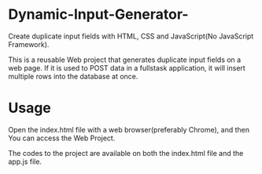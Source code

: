 # Dynamic-Input-Generator-
Create duplicate input fields with HTML, CSS and JavaScript(No JavaScript Framework).

This is a reusable Web project that generates duplicate input fields on a web page. If it is used to POST data in a fullstask application, it will insert multiple rows into the database at once.

# Usage
Open the index.html file with a web browser(preferably Chrome), and then You can access the Web Project.

The codes to the project are available on both the index.html file and the app.js file.
